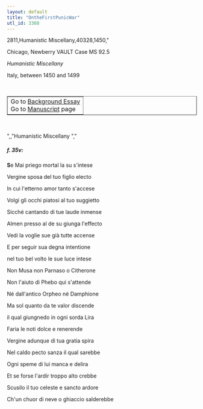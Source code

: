 ```yaml
---
layout: default
title: "OntheFirstPunicWar"
utl_id: 3360
---
```

2811,Humanistic Miscellany,40328,1450,"
<p>Chicago, Newberry VAULT Case MS 92.5</p>
<p style=""margin-left:.25in;""><em>Humanistic Miscellany</em></p>
<p style=""margin-left:.25in;"">Italy, between 1450 and 1499</p>
<p style=""font-size: 0.1em;""> </p>
<table border=""0.5"" cellpadding=""1"" cellspacing=""1"" style=""width: 200px; background-color:#F8F8F8;""><tbody style=""border-color:#ccc""><tr style=""border-color:#ccc""><td>Go to <a href=""https://italian-paleography.library.utoronto.ca/content/about_IP_020"" style=""font-weight:300;"" target=""_blank"">Background Essay</a><br />
			Go to <a href=""https://italian-paleography.library.utoronto.ca/islandora/object/italianpaleography%3AIP_020"" style=""font-weight:300;"" target=""_blank"">Manuscript</a> page</td>
</tr></tbody></table><p> </p>
",,"Humanistic Miscellany
","
<h5 style=""color:#555;"">f. 35v:</h5>
<p><strong>S</strong>e Mai priego mortal la su s'intese</p>
<p>Vergine sposa del tuo figlio electo</p>
<p>In cui l'etterno amor tanto s'accese</p>
<p>Volgi gli occhi piatosi al tuo suggietto</p>
<p>Sicché cantando di tue laude inmense</p>
<p>Almen presso al de su giunga l'effecto</p>
<p>Vedi la voglie sue già tutte accense</p>
<p>E per seguir sua degna intentione</p>
<p>nel tuo bel volto le sue luce intese</p>
<p>Non Musa non Parnaso o Citherone</p>
<p>Non l'aiuto di Phebo qui s'attende</p>
<p>Né dall'antico Orpheo né Damphione</p>
<p>Ma sol quanto da te valor discende</p>
<p>il qual giungnedo in ogni sorda Lira</p>
<p>Faria le noti dolce e renerende</p>
<p>Vergine adunque di tua gratia spira</p>
<p>Nel caldo pecto sanza il qual sarebbe</p>
<p>Ogni speme di lui manca e delira</p>
<p>Et se forse l'ardir troppo alto crebbe</p>
<p>Scusilo il tuo celeste e sancto ardore</p>
<p>Ch'un chuor di neve o ghiaccio salderebbe</p>
